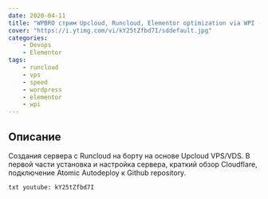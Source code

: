 ```yaml
---
date: 2020-04-11
title: "WPBRO стрим Upcloud, Runcloud, Elementor optimization via WPI - Часть 1"
cover: "https://i.ytimg.com/vi/kY25tZfbd7I/sddefault.jpg"
categories: 
    - Devops
    - Elementor
tags:
    - runcloud
    - vps
    - speed
    - wordpress
    - elementor
    - wpi
---
```


## Описание
Создания сервера с Runcloud на борту на основе Upcloud VPS/VDS.
В первой части установка и настройка сервера, краткий обзор Cloudflare, подключение Atomic Autodeploy к Github repository.

`txt
youtube: kY25tZfbd7I
`